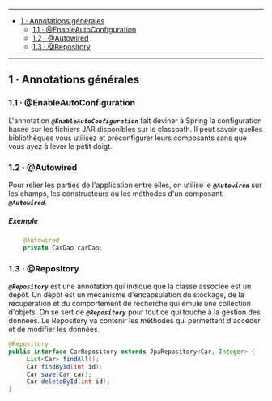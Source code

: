 -------------------------------------
- [1 · Annotations générales](#1--annotations-générales)
    - [1.1 · @EnableAutoConfiguration](#11--enableautoconfiguration)
    - [1.2 · @Autowired](#12--autowired)
    - [1.3 · @Repository](#13--repository)
    
-------------------------------------

##  1 · Annotations générales

### 1.1 · @EnableAutoConfiguration

L'annotation ***```@EnableAutoConfiguration```*** fait deviner à Spring la configuration basée sur les fichiers JAR
disponibles sur le classpath. Il peut savoir quelles bibliothèques vous utilisez et préconfigurer leurs composants sans
que vous ayez à lever le petit doigt.

### 1.2 · @Autowired

Pour relier les parties de l'application entre elles, on utilise le ***```@Autowired```*** sur les champs, les
constructeurs ou les méthodes d'un composant. ***```@Autowired```***.

##### Exemple

```java 
    @Autowired
    private CarDao carDao;
```

### 1.3 · @Repository

***```@Repository```*** est une annotation qui indique que la classe associée est un dépôt. Un dépôt est un mécanisme
d'encapsulation du stockage, de la récupération et du comportement de recherche qui émule une collection d'objets. On se
sert de ***```@Repository```*** pour tout ce qui touche à la gestion des données. Le Repository va contenir les méthodes
qui permettent d'accéder et de modifier les données.

```java 
@Repository
public interface CarRepository extends JpaRepository<Car, Integer> {
     List<Car> findAll();
     Car findById(int id);
     Car save(Car car);
     Car deleteById(int id);
}
```
